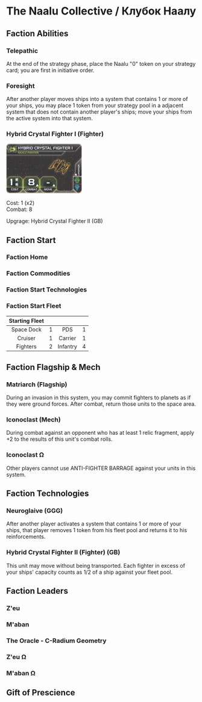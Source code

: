 # The Naalu Collective / Клубок Наалу

## Faction Abilities
### Telepathic

At the end of the strategy phase, place the Naalu "0" token on your strategy card; you are first in initiative order.

### Foresight

After another player moves ships into a system that contains 1 or more of your ships, you may place 1 token from your strategy pool in a adjacent system that does not contain another player's ships; move your ships from the active system into that system.

### Hybrid Crystal Fighter I (Fighter)
<img src="https://github.com/shad0wrunner/spb-imperium/blob/master/images/Naalu%20FA%20-%20Hybrid%20Crystal%20Fighter%20I.png" width="200">

Cost: 1 (x2)  
Combat: 8

Upgrage: Hybrid Crystal Fighter II (GB)

## Faction Start
### Faction Home
### Faction Commodities
### Faction Start Technologies
### Faction Start Fleet

| Starting Fleet | | | |
|:---:|:---:|:---:|:---:|
| Space Dock | 1 | PDS | 1 |
| Cruiser | 1 | Carrier | 1 |
| Fighters | 2 | Infantry | 4 |

## Faction Flagship & Mech
### Matriarch (Flagship)

During an invasion in this system, you may commit fighters to planets as if they were ground forces. After combat, return those units to the space area.

### Iconoclast (Mech)

During combat against an opponent who has at least 1 relic fragment, apply +2 to the results of this unit's combat rolls.

### Iconoclast  Ω

Other players cannot use ANTI-FIGHTER BARRAGE against your units in this system.

## Faction Technologies
### Neuroglaive (GGG)

After another player activates a system that contains 1 or more of your ships, that player removes 1 token from his fleet pool and returns it to his reinforcements.

### Hybrid Crystal Fighter II (Fighter) (GB)

This unit may move without being transported. Each fighter in excess of your ships' capacity counts as 1/2 of a ship against your fleet pool.

## Faction Leaders
### Z'eu
### M'aban
### The Oracle - C-Radium Geometry
### Z'eu Ω
### M'aban Ω

## Gift of Prescience
